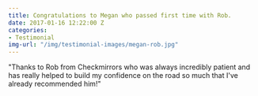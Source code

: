 ```yaml
---
title: Congratulations to Megan who passed first time with Rob.
date: 2017-01-16 12:22:00 Z
categories:
- Testimonial
img-url: "/img/testimonial-images/megan-rob.jpg"
---
```


"Thanks to Rob from Checkmirrors who was always incredibly patient and has really helped to build my confidence on the road so much that I've already recommended him!"
